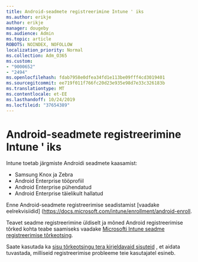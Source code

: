 ```yaml
---
title: Android-seadmete registreerimine Intune ' iks
ms.author: erikje
author: erikje
manager: dougeby
ms.audience: Admin
ms.topic: article
ROBOTS: NOINDEX, NOFOLLOW
localization_priority: Normal
ms.collection: Adm_O365
ms.custom:
- "9000652"
- "2494"
ms.openlocfilehash: fdab7958e0dfea34fd1e113be09fff4cd3019401
ms.sourcegitcommit: ee719f011f766fc20d23e935e98d7e33c326183b
ms.translationtype: MT
ms.contentlocale: et-EE
ms.lasthandoff: 10/24/2019
ms.locfileid: "37654389"
---
```

# <a name="enrolling-android-devices-into-intune"></a>Android-seadmete registreerimine Intune ' iks

Intune toetab järgmiste Androidi seadmete kaasamist:
- Samsung Knox ja Zebra
- Android Enterprise tööprofiil
- Android Enterprise pühendatud
- Android Enterprise täielikult hallatud

Enne Android-seadmete registreerimise seadistamist [vaadake eelrekvisiidid] (https://docs.microsoft.com/intune/enrollment/android-enroll.

Teavet seadme registreerimine üldiselt ja mõned Android registreerimise tõrked kohta teabe saamiseks vaadake [Microsofti Intune seadme registreerimise tõrkeotsing](https://docs.microsoft.com/intune/enrollment/troubleshoot-device-enrollment-in-intune).

Saate kasutada ka [sisu tõrkeotsingu tera kirjeldavaid sisuteid](https://docs.microsoft.com/intune/fundamentals/help-desk-operators) , et aidata tuvastada, milliseid registreerimise probleeme teie kasutajatel esineb.





